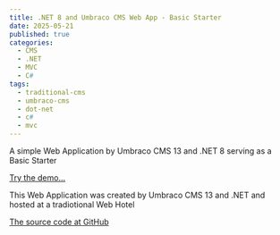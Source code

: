```yaml
---
title: .NET 8 and Umbraco CMS Web App - Basic Starter
date: 2025-05-21
published: true
categories:
  - CMS
  - .NET
  - MVC
  - C#
tags:
  - traditional-cms
  - umbraco-cms
  - dot-net
  - c#
  - mvc
---
```


A simple Web Application by Umbraco CMS 13 and .NET 8 serving as a Basic Starter

<a href="https://umb.persteenolsen.com" target="_blank" title="Umbraco CMS serving as a Basic Starter">Try the demo...</a>

This Web Application was created by Umbraco CMS 13 and .NET and hosted at a tradiotional Web Hotel

<a href="https://github.com/persteenolsen/umbraco-13-starter-one" target="_blank">The source code at GitHub</a>

